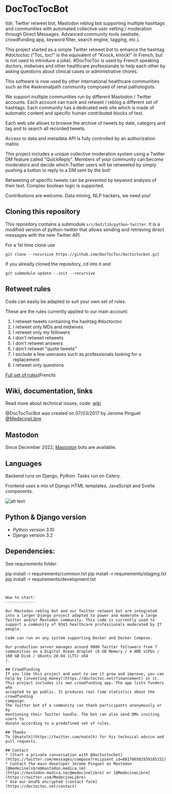 # DocTocTocBot

tldr; Twitter retweet bot, Mastodon reblog bot supporting multiple hashtags and communities with automated collective user vetting / moderation through Direct Messages. Advanced community tools (website, crowdfunding app, keyword filter, search engine, tagging, etc.).

This project started as a simple Twitter retweet bot to enhance the hashtag #doctoctoc
("Toc, toc!" is the equivalent of "Knock, knock!" in French, but is not used to
introduce a joke).
\#DocTocToc is used by French speaking doctors, midwives and other healthcare
professionals to help each other by asking questions about clinical cases or
administrative chores.

This software is now used by other international healthcare communities such as
the #askrenalpath community composed of renal pathologists.

We support multiple communities run by different Mastodon / Twitter accounts. Each account can track and retweet / reblog a different set of hashtags.
Each community has a dedicated web site which is made of automatic content and
specific human contributed blocks of text.

Each web site allows to browse the archive of tweets by date, category and tag and to search all recorded tweets.

Access to data and metadata API is fully controlled by an authorization matrix.

This project includes a unique collective moderation system using a Twitter DM feature called "QuickReply". Members of your community can become moderators and decide which Twitter users will be retweeted by simply pushing a button to reply to a DM sent by the bot!

Retweeting of specific tweets can be prevented by keyword analysis of their
text. Complex boolean logic is supported.

Contributions are welcome. Data mining, NLP hackers, we need you!

## Cloning this repository
This repository contains a submodule ```src/bot/lib/python-twitter```. It is a modified version of python-twitter that allows sending and retrieving direct messages with the new Twitter API.

For a 1st time clone use

```
git clone --recursive https://github.com/DocTocToc/doctoctocbot.git
```

If you already cloned the repository, cd into it and

```
git submodule update --init --recursive
```

## Retweet rules

Code can easily be adapted to suit your own set of rules.

These are the rules currently applied to our main account:

1. I retweet tweets containing the hashtag #doctoctoc
2. I retweet only MDs and midwives
3. I retweet only my followers
4. I don't retweet retweets
5. I don't retweet answers
6. I don't retweet "quote tweets"
7. I exclude a few usecases such as professionals looking for a replacement
8. I retweet only questions

[Full set of rules](https://doctoctoc.net/rules)(French)



## Wiki, documentation, links

Read more about technical issues, code: [wiki](https://github.com/jeromecc/doctoctocbot/wiki)

@DocTocTocBot was created on 07/03/2017 by Jerome Pinguet [@MedecineLibre](https://twitter.com/medecinelibre)


## Mastodon
Since December 2022, [Mastodon](https://mastodon.social) bots are available.

## Languages

Backend runs on Django, Python. Tasks run on Celery.

Frontend uses a mix of Django HTML templates, JavaScript and Svelte components.

![alt text](https://img.shields.io/badge/python-3.10-green.svg "Python3.10")

Python & Django version
--------------
* Python version 3.10
* Django version 3.2

Dependencies:
-------------
See requirements folder.

pip install -r requirements/common.txt
pip install -r requirements/staging.txt
pip install -r requirements/development.txt
```


How to start:
-------------

Our Mastodon reblog bot and our Twitter retweet bot are integrated into a larger Django project adapted to power and moderate a large Twitter and/or Mastodon community. This code is currently used to support a community of 9343 healthcare professionals moderated by 27 people.

Code can run on any system supporting Docker and Docker Compose.

Our production server manages around 9000 Twitter followers from 7 communities on a Digital Ocean droplet (8 GB Memory / 4 AMD vCPUs / 160 GB Disk / Ubuntu 20.04 (LTS) x64
).

## Crowdfunding
If you like this project and want to see it grow and improve, you can help by [investing money](https://doctoctoc.net/financement) in it.
This project includes its own crowdfunding app. The app lists funders who
accepted to go public. It produces real time statistics about the crowdfunding
campaign.
The Twitter bot of a community can thank participants anonymously or by
mentioning their Twitter handle. The bot can also send DMs inviting users to
donate according to a predefined set of rules.

## Thanks
To [@natolh](https://twitter.com/natolh) for his technical advice and pull requests.

## Contact
* [Start a private conversation with @doctoctocbot](https://twitter.com/messages/compose?recipient_id=881706502939185152)
* Contact the main developer Jérome Pinguet on Mastodon [@medecinelibre@mastodon.medica.im](https://mastodon.medica.im/@medecinelibre) or [@MedecineLibre](https://twitter.com/MedecineLibre)
* Use our GnuPG encrypted [contact form](https://doctoctoc.net/contact)
